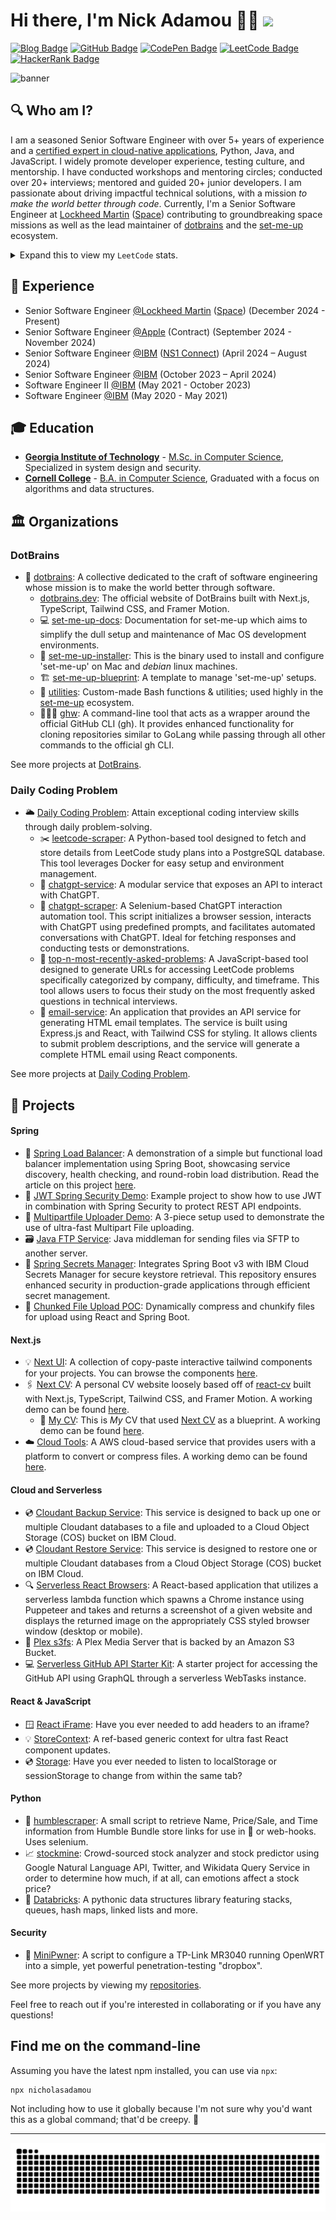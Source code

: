 # Hi there, I'm Nick Adamou 👋🏼 ![](https://komarev.com/ghpvc/?username=nciholasadamou&base=2000&color=2EC866&style=flat-square&abbreviated=true)

[![Blog Badge](https://img.shields.io/badge/-nicholasadamou.com/notes-000000?style=flat-square&logo=next.js&logoColor=white&link=https:/nicholasadamou.com/notes)](https://nicholasadamou.com/notes)
[![GitHub Badge](https://img.shields.io/badge/-nicholasadamou-black?style=flat-square&logo=github&logoColor=white&link=https://github.com/nicholasadamou)](https://github.com/nicholasadamou)
[![CodePen Badge](https://img.shields.io/badge/-nicholasadamou-000000?style=flat-square&logo=codepen&logoColor=white&link=https://codepen.io/nicholasadamou)](https://codepen.io/nicholasadamou)
[![LeetCode Badge](https://img.shields.io/badge/-nicholasadamou-FFA116?style=flat-square&logo=leetcode&logoColor=white&link=https://leetcode.com/nicholasadamou)](https://leetcode.com/nicholasadamou)
[![HackerRank Badge](https://img.shields.io/badge/-nicholasadamou-2EC866?style=flat-square&logo=hackerrank&logoColor=white&link=https://www.hackerrank.com/nicholas_adamou)](https://www.hackerrank.com/nicholas_adamou)

![banner](https://github.com/user-attachments/assets/eb109e92-eb37-46fa-8be5-c9eb8277f2fd)

## 🔍 Who am I?

I am a seasoned Senior Software Engineer with over 5+ years of experience and a [certified expert in cloud-native applications](https://www.credly.com/badges/e9d18622-5b2d-48db-ae99-b1cdb44c7f05), Python, Java, and JavaScript. I widely promote developer experience, testing culture, and mentorship. I have conducted workshops and mentoring circles; conducted over 20+ interviews; mentored and guided 20+ junior developers. I am passionate about driving impactful technical solutions, with a mission _to make the world better through code_. Currently, I'm a Senior Software Engineer at [Lockheed Martin](https://github.com/lmco) ([Space](https://www.lockheedmartin.com/en-us/capabilities/space.html)) contributing to groundbreaking space missions as well as the lead maintainer of [dotbrains](https://dotbrains.dev) and the [set-me-up](https://github.com/dotbrains/set-me-up-docs) ecosystem.

<details>
<summary>Expand this to view my <code>LeetCode</code> stats.</summary><br>
<img src="https://leetcard.jacoblin.cool/nicholasadamou?theme=nord&font=JetBrains%20Mono&ext=heatmap" alt="LeetCode Stats"><br><img src="https://leetcard.jacoblin.cool/nicholasadamou?theme=nord&font=JetBrains%20Mono&ext=contest" alt="LeetCode Stats">
<br>
</details>

## 💼 Experience
- Senior Software Engineer [@Lockheed Martin](https://github.com/lmco) ([Space](https://www.lockheedmartin.com/en-us/capabilities/space.html)) (December 2024 - Present)
- Senior Software Engineer [@Apple](https://github.com/apple) (Contract) (September 2024 - November 2024)
- Senior Software Engineer [@IBM](https://github.com/ibm) ([NS1 Connect](https://www.ibm.com/products/ns1-connect)) (April 2024 – August 2024)
- Senior Software Engineer [@IBM](https://github.com/ibm) (October 2023 – April 2024)
- Software Engineer II [@IBM](https://github.com/ibm) (May 2021 - October 2023)
- Software Engineer [@IBM](https://github.com/ibm) (May 2020 - May 2021)

## 🎓 Education
- [**Georgia Institute of Technology**](https://gatech.edu/) - [M.Sc. in Computer Science](https://www.parchment.com/u/award/6a9ef8b5cd81ba6e9befa8fd094e5a8e), Specialized in system design and security.
- [**Cornell College**](https://cornellcollege.edu/) - [B.A. in Computer Science](https://drive.google.com/file/d/1ayD1gYOiD6pEq_mVtC64IUQYU1EB5yK2/view?usp=drive_link), Graduated with a focus on algorithms and data structures.

## 🏛️ Organizations

### DotBrains

- 🧠 [dotbrains](https://dotbrains.dev): A collective dedicated to the craft of software engineering whose mission is to make the world better through software.
  - [dotbrains.dev](https://github.com/nicholasadamou/dotbrains.dev): The official website of DotBrains built with Next.js, TypeScript, Tailwind CSS, and Framer Motion. 
  - 💻 [set-me-up-docs](https://github.com/dotbrains/set-me-up-docs): Documentation for set-me-up which aims to simplify the dull setup and maintenance of Mac OS development environments.
  - 💽 [set-me-up-installer](https://github.com/dotbrains/set-me-up-installer): This is the binary used to install and configure 'set-me-up' on Mac and *debian* linux machines.
  - 🏗️ [set-me-up-blueprint](https://github.com/dotbrains/set-me-up-blueprint): A template to manage 'set-me-up' setups.
  - 🧰 [utilities](https://github.com/dotbrains/utilities): Custom-made Bash functions & utilities; used highly in the [set-me-up](https://github.com/dotbrains/set-me-up-docs) ecosystem.
  - 👨🏼‍💻 [ghw](https://github.com/dotbrains/ghw): A command-line tool that acts as a wrapper around the official GitHub CLI (gh). It provides enhanced functionality for cloning repositories similar to GoLang while passing through all other commands to the official gh CLI.
 
See more projects at [DotBrains](https://github.com/dotbrains).

### Daily Coding Problem

- 🌥️ [Daily Coding Problem](https://github.com/daily-coding-problem): Attain exceptional coding interview skills through daily problem-solving.
  - ✂️ [leetcode-scraper](https://github.com/daily-coding-problem/leetcode-scraper): A Python-based tool designed to fetch and store details from LeetCode study plans into a PostgreSQL database. This tool leverages Docker for easy setup and environment management.
  - 🤖 [chatgpt-service](https://github.com/daily-coding-problem/chatgpt-service): A modular service that exposes an API to interact with ChatGPT.
  - 🧪 [chatgpt-scraper](https://github.com/daily-coding-problem/chatgpt-scraper): A Selenium-based ChatGPT interaction automation tool. This script initializes a browser session, interacts with ChatGPT using predefined prompts, and facilitates automated conversations with ChatGPT. Ideal for fetching responses and conducting tests or demonstrations.
  - 💾 [top-n-most-recently-asked-problems](https://github.com/daily-coding-problem/top-n-most-recently-asked-problems): A JavaScript-based tool designed to generate URLs for accessing LeetCode problems specifically categorized by company, difficulty, and timeframe. This tool allows users to focus their study on the most frequently asked questions in technical interviews.
  - 📧 [email-service](https://github.com/daily-coding-problem/email-service): An application that provides an API service for generating HTML email templates. The service is built using Express.js and React, with Tailwind CSS for styling. It allows clients to submit problem descriptions, and the service will generate a complete HTML email using React components.

See more projects at [Daily Coding Problem](https://github.com/daily-coding-problem).

## 💾 Projects

#### Spring

- 🌉 [Spring Load Balancer](https://github.com/nicholasadamou/spring-boot-load-balancer-demo): A demonstration of a simple but functional load balancer implementation using Spring Boot, showcasing service discovery, health checking, and round-robin load distribution. Read the article on this project [here](https://www.nicholasadamou.com/notes/building-a-simple-load-balancer-with-spring-boot).
- 🔑 [JWT Spring Security Demo](https://github.com/nicholasadamou/jwt-spring-security-demo): Example project to show how to use JWT in combination with Spring Security to protect REST API endpoints.
- 📁 [Multipartfile Uploader Demo](https://github.com/nicholasadamou/multipartfile-uploader-demo): A 3-piece setup used to demonstrate the use of ultra-fast Multipart File uploading.
- 🗃️ [Java FTP Service](https://github.com/nicholasadamou/java-ftp-service): Java middleman for sending files via SFTP to another server.
- 🔑 [Spring Secrets Manager](https://github.com/nicholasadamou/spring-secrets-manager): Integrates Spring Boot v3 with IBM Cloud Secrets Manager for secure keystore retrieval. This repository ensures enhanced security in production-grade applications through efficient secret management.
- 📁 [Chunked File Upload POC](https://github.com/nicholasadamou/Chunked-File-Upload-POC): Dynamically compress and chunkify files for upload using React and Spring Boot.

#### Next.js

- 💡 [Next UI](https://github.com/nicholasadamou/next-ui): A collection of copy-paste interactive tailwind components for your projects.  You can browse the components [here](https://next-ui-orcin-chi.vercel.app).
- 🖇️ [Next CV](https://github.com/nicholasadamou/next-cv): A personal CV website loosely based off of [react-cv](https://github.com/sbayd/react-cv) built with Next.js, TypeScript, Tailwind CSS, and Framer Motion. A working demo can be found [here](https://next-cv-nine.vercel.app).
  - 📎 [My CV](https://github.com/nicholasadamou/my-cv): This is _My_ CV that used [Next CV](https://github.com/nicholasadamou/next-cv) as a blueprint. A working demo can be found [here](https://nicholas-adamou-cv.vercel.app).
- ☁️ [Cloud Tools](https://github.com/nicholasadamou/cloud-tools): A AWS cloud-based service that provides users with a platform to convert or compress files. A working demo can be found [here](https://cloud-tools.vercel.app).

#### Cloud and Serverless

- 💿 [Cloudant Backup Service](https://github.com/nicholasadamou/cloudant-backup-service): This service is designed to back up one or multiple Cloudant databases to a file and uploaded to a Cloud Object Storage (COS) bucket on IBM Cloud.
- 💿 [Cloudant Restore Service](https://github.com/nicholasadamou/cloudant-restore-service): This service is designed to restore one or multiple Cloudant databases from a Cloud Object Storage (COS) bucket on IBM Cloud.
- 🔍 [Serverless React Browsers](https://github.com/nicholasadamou/serverless-react-browsers): A React-based application that utilizes a serverless lambda function which spawns a Chrome instance using Puppeteer and takes and returns a screenshot of a given website and displays the returned image on the appropriately CSS styled browser window (desktop or mobile).
- 🍿 [Plex s3fs](https://github.com/nicholasadamou/plex-s3fs): A Plex Media Server that is backed by an Amazon S3 Bucket.
- 💻 [Serverless GitHub API Starter Kit](https://github.com/nicholasadamou/serverless-github-api-starter-kit): A starter project for accessing the GitHub API using GraphQL through a serverless WebTasks instance.

#### React & JavaScript

- 🪟 [React iFrame](https://github.com/nicholasadamou/react-iframe): Have you ever needed to add headers to an iframe?
- 💡 [StoreContext](https://github.com/nicholasadamou/StoreContext): A ref-based generic context for ultra fast React component updates.
- 💿 [Storage](https://github.com/nicholasadamou/storage): Have you ever needed to listen to localStorage or sessionStorage to change from within the same tab?

#### Python

- 🧪 [humblescraper](https://github.com/nicholasadamou/humblescraper): A small script to retrieve Name, Price/Sale, and Time information from Humble Bundle store links for use in 🤖 or web-hooks. Uses selenium.
- 📈 [stockmine](https://github.com/nicholasadamou/stockmine): Crowd-sourced stock analyzer and stock predictor using Google Natural Language API, Twitter, and Wikidata Query Service in order to determine how much, if at all, can emotions affect a stock price?
- 🐍 [Databricks](https://github.com/nicholasadamou/databricks): A pythonic data structures library featuring stacks, queues, hash maps, linked lists and more.

#### Security

- 🔑 [MiniPwner](https://github.com/nicholasadamou/minipwner): A script to configure a TP-Link MR3040 running OpenWRT into a simple, yet powerful penetration-testing "dropbox".

See more projects by viewing my [repositories](https://github.com/nicholasadamou?tab=repositories).

Feel free to reach out if you're interested in collaborating or if you have any questions!

## Find me on the command-line

Assuming you have the latest npm installed, you can use via `npx`:

```
npx nicholasadamou
```

Not including how to use it globally because I'm not sure why you'd want this as a global command; that'd be creepy. 🤨

---

<picture>
  <source media="(prefers-color-scheme: dark)" srcset="https://raw.githubusercontent.com/m3hu1/m3hu1/output/github-contribution-grid-snake-dark.svg">
  <source media="(prefers-color-scheme: light)" srcset="https://raw.githubusercontent.com/m3hu1/m3hu1/output/github-contribution-grid-snake.svg">
  <img alt="github contribution grid snake animation" src="https://raw.githubusercontent.com/m3hu1/m3hu1/output/github-contribution-grid-snake.svg">
</picture>
